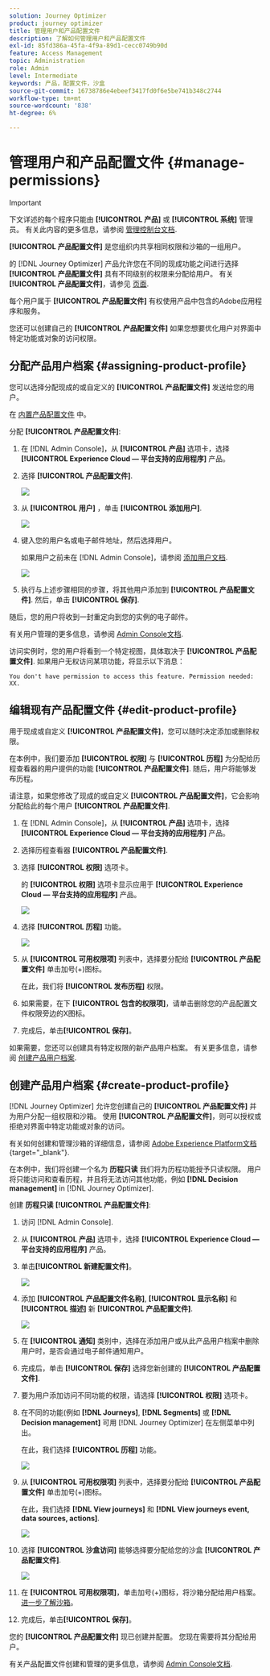 ```yaml
---
solution: Journey Optimizer
product: journey optimizer
title: 管理用户和产品配置文件
description: 了解如何管理用户和产品配置文件
exl-id: 85fd386a-45fa-4f9a-89d1-cecc0749b90d
feature: Access Management
topic: Administration
role: Admin
level: Intermediate
keywords: 产品，配置文件，沙盒
source-git-commit: 16738786e4ebeef3417fd0f6e5be741b348c2744
workflow-type: tm+mt
source-wordcount: '838'
ht-degree: 6%

---
```


# 管理用户和产品配置文件 {#manage-permissions}

>[!IMPORTANT]
>
> 下文详述的每个程序只能由 **[!UICONTROL 产品]** 或 **[!UICONTROL 系统]** 管理员。 有关此内容的更多信息，请参阅 [管理控制台文档](https://helpx.adobe.com/enterprise/admin-guide.html/enterprise/using/admin-roles.ug.html).

**[!UICONTROL 产品配置文件]** 是您组织内共享相同权限和沙箱的一组用户。

的 [!DNL Journey Optimizer] 产品允许您在不同的现成功能之间进行选择 **[!UICONTROL 产品配置文件]** 具有不同级别的权限来分配给用户。 有关 **[!UICONTROL 产品配置文件]**，请参见 [页面](ootb-product-profiles.md).

每个用户属于 **[!UICONTROL 产品配置文件]** 有权使用产品中包含的Adobe应用程序和服务。

您还可以创建自己的 **[!UICONTROL 产品配置文件]** 如果您想要优化用户对界面中特定功能或对象的访问权限。

## 分配产品用户档案 {#assigning-product-profile}

您可以选择分配现成的或自定义的 **[!UICONTROL 产品配置文件]** 发送给您的用户。

在 [内置产品配置文件](ootb-product-profiles.md) 中。

分配 **[!UICONTROL 产品配置文件]**:

1. 在 [!DNL Admin Console]，从 **[!UICONTROL 产品]** 选项卡，选择 **[!UICONTROL Experience Cloud — 平台支持的应用程序]** 产品。

1. 选择 **[!UICONTROL 产品配置文件]**.

   ![](assets/do-not-localize/access_control_2.png)

1. 从 **[!UICONTROL 用户]** ，单击 **[!UICONTROL 添加用户]**.

   ![](assets/do-not-localize/access_control_3.png)

1. 键入您的用户名或电子邮件地址，然后选择用户。

   如果用户之前未在 [!DNL Admin Console]，请参阅 [添加用户文档](https://helpx.adobe.com/enterprise/admin-guide.html/enterprise/using/manage-users-individually.ug.html#add-users).

   ![](assets/do-not-localize/access_control_4.png)

1. 执行与上述步骤相同的步骤，将其他用户添加到 **[!UICONTROL 产品配置文件]**. 然后，单击 **[!UICONTROL 保存]**.

随后，您的用户将收到一封重定向到您的实例的电子邮件。

有关用户管理的更多信息，请参阅 [Admin Console文档](https://helpx.adobe.com/enterprise/admin-guide.html/enterprise/using/manage-users-individually.ug.html).

访问实例时，您的用户将看到一个特定视图，具体取决于 **[!UICONTROL 产品配置文件]**. 如果用户无权访问某项功能，将显示以下消息：

`You don't have permission to access this feature. Permission needed: XX.`

## 编辑现有产品配置文件 {#edit-product-profile}

用于现成或自定义 **[!UICONTROL 产品配置文件]**，您可以随时决定添加或删除权限。

在本例中，我们要添加 **[!UICONTROL 权限]** 与 **[!UICONTROL 历程]** 为分配给历程查看器的用户提供的功能 **[!UICONTROL 产品配置文件]**. 随后，用户将能够发布历程。

请注意，如果您修改了现成的或自定义 **[!UICONTROL 产品配置文件]**，它会影响分配给此的每个用户 **[!UICONTROL 产品配置文件]**.

1. 在 [!DNL Admin Console]，从 **[!UICONTROL 产品]** 选项卡，选择 **[!UICONTROL Experience Cloud — 平台支持的应用程序]** 产品。

1. 选择历程查看器 **[!UICONTROL 产品配置文件]**.

1. 选择 **[!UICONTROL 权限]** 选项卡。

   的 **[!UICONTROL 权限]** 选项卡显示应用于 **[!UICONTROL Experience Cloud — 平台支持的应用程序]** 产品。

   ![](assets/do-not-localize/access_control_5.png)

1. 选择 **[!UICONTROL 历程]** 功能。

   ![](assets/do-not-localize/access_control_6.png)

1. 从 **[!UICONTROL 可用权限项]** 列表中，选择要分配给 **[!UICONTROL 产品配置文件]** 单击加号(+)图标。

   在此，我们将 **[!UICONTROL 发布历程]** 权限。

1. 如果需要，在下 **[!UICONTROL 包含的权限项]**，请单击删除您的产品配置文件权限旁边的X图标。

1. 完成后，单击&#x200B;**[!UICONTROL 保存]**。

如果需要，您还可以创建具有特定权限的新产品用户档案。 有关更多信息，请参阅 [创建产品用户档案](#create-product-profile).

## 创建产品用户档案 {#create-product-profile}

[!DNL Journey Optimizer] 允许您创建自己的 **[!UICONTROL 产品配置文件]** 并为用户分配一组权限和沙箱。 使用 **[!UICONTROL 产品配置文件]**，则可以授权或拒绝对界面中特定功能或对象的访问。

有关如何创建和管理沙箱的详细信息，请参阅 [Adobe Experience Platform文档](https://experienceleague.adobe.com/docs/experience-platform/sandbox/ui/user-guide.html?lang=zh-Hans){target="_blank"}.

在本例中，我们将创建一个名为 **历程只读** 我们将为历程功能授予只读权限。 用户将只能访问和查看历程，并且将无法访问其他功能，例如 **[!DNL  Decision management]** in [!DNL Journey Optimizer].

创建 **历程只读** **[!UICONTROL 产品配置文件]**:

1. 访问 [!DNL Admin Console].

1. 从 **[!UICONTROL 产品]** 选项卡，选择 **[!UICONTROL Experience Cloud — 平台支持的应用程序]** 产品。

1. 单击&#x200B;**[!UICONTROL 新建配置文件]**。

   ![](assets/do-not-localize/access_control_9.png)

1. 添加 **[!UICONTROL 产品配置文件名称]**, **[!UICONTROL 显示名称]** 和 **[!UICONTROL 描述]** 新 **[!UICONTROL 产品配置文件]**.

   ![](assets/do-not-localize/access_control_10.png)

1. 在 **[!UICONTROL 通知]** 类别中，选择在添加用户或从此产品用户档案中删除用户时，是否会通过电子邮件通知用户。

1. 完成后，单击 **[!UICONTROL 保存]** 选择您新创建的 **[!UICONTROL 产品配置文件]**.

1. 要为用户添加访问不同功能的权限，请选择 **[!UICONTROL 权限]** 选项卡。

1. 在不同的功能(例如 **[!DNL Journeys]**, **[!DNL Segments]** 或 **[!DNL Decision management]** 可用 [!DNL Journey Optimizer] 在左侧菜单中列出。

   在此，我们选择 **[!UICONTROL 历程]** 功能。

   ![](assets/do-not-localize/access_control_11.png)

1. 从 **[!UICONTROL 可用权限项]** 列表中，选择要分配给 **[!UICONTROL 产品配置文件]** 单击加号(+)图标。

   在此，我们选择 **[!DNL View journeys]** 和 **[!DNL View journeys event, data sources, actions]**.

   ![](assets/do-not-localize/access_control_12.png)

1. 选择 **[!UICONTROL 沙盒访问]** 能够选择要分配给您的沙盒 **[!UICONTROL 产品配置文件]**.

   ![](assets/do-not-localize/access_control_13.png)

1. 在 **[!UICONTROL 可用权限项]**，单击加号(+)图标，将沙箱分配给用户档案。 [进一步了解沙箱](sandboxes.md)。

1. 完成后，单击&#x200B;**[!UICONTROL 保存]**。

您的 **[!UICONTROL 产品配置文件]** 现已创建并配置。 您现在需要将其分配给用户。

有关产品配置文件创建和管理的更多信息，请参阅 [Admin Console文档](https://helpx.adobe.com/enterprise/admin-guide.html/enterprise/using/manage-product-profiles.ug.html).
